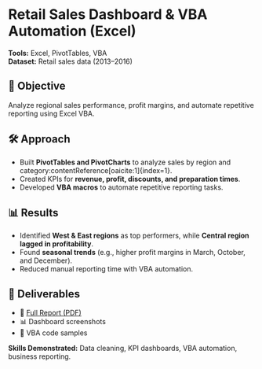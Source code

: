 # Retail Sales Dashboard & VBA Automation (Excel)

**Tools:** Excel, PivotTables, VBA  
**Dataset:** Retail sales data (2013–2016)  

## 📌 Objective
Analyze regional sales performance, profit margins, and automate repetitive reporting using Excel VBA.  

## 🛠️ Approach
- Built **PivotTables and PivotCharts** to analyze sales by region and category:contentReference[oaicite:1]{index=1}.  
- Created KPIs for **revenue, profit, discounts, and preparation times**.  
- Developed **VBA macros** to automate repetitive reporting tasks.  

## 📊 Results
- Identified **West & East regions** as top performers, while **Central region lagged in profitability**.  
- Found **seasonal trends** (e.g., higher profit margins in March, October, and December).  
- Reduced manual reporting time with VBA automation.  

## 📂 Deliverables
- 📄 [Full Report (PDF)](C03400292725Sunehra-Tazreen.pdf)  
- 📊 Dashboard screenshots  
- 📝 VBA code samples  

**Skills Demonstrated:** Data cleaning, KPI dashboards, VBA automation, business reporting.

